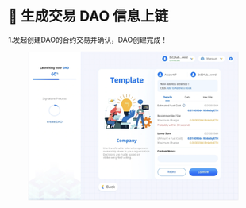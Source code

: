 # 👏 生成交易 DAO 信息上链

1.发起创建DAO的合约交易并确认，DAO创建完成！

<figure><img src="../../.gitbook/assets/image (2) (2).png" alt=""><figcaption></figcaption></figure>
